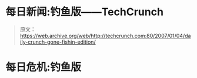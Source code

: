# 每日新闻:钓鱼版——TechCrunch

> 原文：<https://web.archive.org/web/http://techcrunch.com:80/2007/01/04/daily-crunch-gone-fishin-edition/>

# 每日危机:钓鱼版